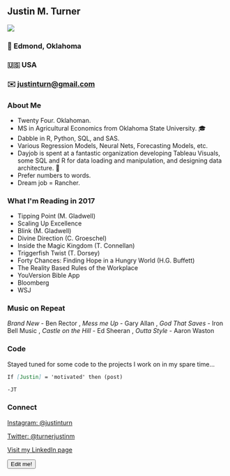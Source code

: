 <!-- https://guides.github.com/features/mastering-markdown/ for markdown guide --> 

## Justin M. Turner
![](justinturn.github.io/headshot.png)

### :round_pushpin: Edmond, Oklahoma 
### :us: USA 
### :envelope: justinturn@gmail.com 


### About Me

* Twenty Four. Oklahoman. 
* MS in Agricultural Economics from Oklahoma State University. :mortar_board:
* Dabble in R, Python, SQL, and SAS. 
* Various Regression Models, Neural Nets, Forecasting Models, etc.
* Dayjob is spent at a fantastic organization developing Tableau Visuals, some SQL and R for data loading and manipulation, and designing data architecture. :office:
* Prefer numbers to words. 
* Dream job = Rancher. 

### What I'm Reading in 2017
 
* Tipping Point (M. Gladwell)
* Scaling Up Excellence
* Blink (M. Gladwell)
* Divine Direction (C. Groeschel)
* Inside the Magic Kingdom (T. Connellan)
* Triggerfish Twist (T. Dorsey)
* Forty Chances: Finding Hope in a Hungry World (H.G. Buffett)
* The Reality Based Rules of the Workplace
* YouVersion Bible App
* Bloomberg
* WSJ

### Music on Repeat

*Brand New* - Ben Rector , *Mess me Up* - Gary Allan , *God That Saves* - Iron Bell Music , *Castle on the Hill* - Ed Sheeran , *Outta Style* - Aaron Waston



### Code

Stayed tuned for some code to the projects I work on in my spare time...
```markdown
If [Justin] = 'motivated' then (post)

-JT
```

### Connect

[Instagram: @justinturn](https://www.instagram.com/justinturn/)  

[Twitter: @turnerjustinm](https://twitter.com/turnerjustinm)  

[Visit my LinkedIn page](https://www.linkedin.com/in/justin-turner-b9012966/)  

<!-- LineChart generated in R 3.4.1 by googleVis 0.6.2 package -->
<!-- Sat Nov 25 10:34:08 2017 -->


<!-- jsHeader -->
<script type="text/javascript">


// jsData 
function gvisDataLineChartID16c03ac86151 () {
var data = new google.visualization.DataTable();
var datajson =
[
 [
1992,
91.67
],
[
1993,
97.54
],
[
1994,
88.83
],
[
1995,
73.54
],
[
1996,
62.8
],
[
1997,
86.8
],
[
1998,
82.08
],
[
1999,
87.28
],
[
2000,
98.77
],
[
2001,
101.32
],
[
2002,
91.45
],
[
2003,
100.47
],
[
2004,
120.46
],
[
2005,
129.27
],
[
2006,
126.11
],
[
2007,
121.72
],
[
2008,
115.55
],
[
2009,
108.51
],
[
2010,
123.08
],
[
2011,
147.06
],
[
2012,
169.6
],
[
2013,
173.07
],
[
2014,
245.25
],
[
2015,
249.92
],
[
2016,
163.98
] 
];
data.addColumn('number','year');
data.addColumn('number','price');
data.addRows(datajson);
return(data);
}


// jsDrawChart
function drawChartLineChartID16c03ac86151() {
var data = gvisDataLineChartID16c03ac86151();
var options = {};
options["allowHtml"] = true;


    chartLineChartID16c03ac86151 = new google.visualization.ChartWrapper({
    dataTable: data,       
    chartType: 'LineChart',
    containerId: 'LineChartID16c03ac86151',
    options: options
    });
    chartLineChartID16c03ac86151.draw();
    

}

  function openEditorLineChartID16c03ac86151() {
  var editor = new google.visualization.ChartEditor();
  google.visualization.events.addListener(editor, 'ok',
  function() { 
  chartLineChartID16c03ac86151 = editor.getChartWrapper();  
  chartLineChartID16c03ac86151.draw(document.getElementById('LineChartID16c03ac86151')); 
  }); 
  editor.openDialog(chartLineChartID16c03ac86151);
  }
    


// jsDisplayChart
(function() {
var pkgs = window.__gvisPackages = window.__gvisPackages || [];
var callbacks = window.__gvisCallbacks = window.__gvisCallbacks || [];
var chartid = "charteditor";
  
// Manually see if chartid is in pkgs (not all browsers support Array.indexOf)
var i, newPackage = true;
for (i = 0; newPackage && i < pkgs.length; i++) {
if (pkgs[i] === chartid)
newPackage = false;
}
if (newPackage)
  pkgs.push(chartid);
  
// Add the drawChart function to the global list of callbacks
callbacks.push(drawChartLineChartID16c03ac86151);
})();
function displayChartLineChartID16c03ac86151() {
  var pkgs = window.__gvisPackages = window.__gvisPackages || [];
  var callbacks = window.__gvisCallbacks = window.__gvisCallbacks || [];
  window.clearTimeout(window.__gvisLoad);
  // The timeout is set to 100 because otherwise the container div we are
  // targeting might not be part of the document yet
  window.__gvisLoad = setTimeout(function() {
  var pkgCount = pkgs.length;
  google.load("visualization", "1", { packages:pkgs, callback: function() {
  if (pkgCount != pkgs.length) {
  // Race condition where another setTimeout call snuck in after us; if
  // that call added a package, we must not shift its callback
  return;
}
while (callbacks.length > 0)
callbacks.shift()();
} });
}, 100);
}


// jsFooter
</script>


<!-- jsChart -->  
<script type="text/javascript" src="https://www.google.com/jsapi?callback=displayChartLineChartID16c03ac86151"></script>


<!-- divChart -->
<input type='button' onclick='openEditorLineChartID16c03ac86151()' value='Edit me!'/>  
<div id="LineChartID16c03ac86151" 
  style="width: 500; height: automatic;">
</div>


